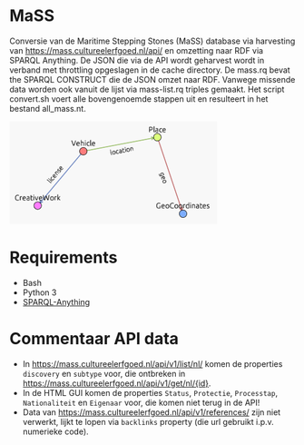 # MaSS

Conversie van de Maritime Stepping Stones (MaSS) database via harvesting van https://mass.cultureelerfgoed.nl/api/ en omzetting naar RDF via SPARQL Anything.
De JSON die via de API wordt geharvest wordt in verband met throttling opgeslagen in de cache directory.
De mass.rq bevat the SPARQL CONSTRUCT die de JSON omzet naar RDF. Vanwege missende data worden ook vanuit de lijst via mass-list.rq triples gemaakt.
Het script convert.sh voert alle bovengenoemde stappen uit en resulteert in het bestand all_mass.nt.

![Model of converted RDF](model.png)
# Requirements

- Bash
- Python 3
- [SPARQL-Anything](https://github.com/SPARQL-Anything/sparql.anything/releases)

# Commentaar API data	

- In https://mass.cultureelerfgoed.nl/api/v1/list/nl/ komen de properties `discovery` en `subtype` voor, die ontbreken in https://mass.cultureelerfgoed.nl/api/v1/get/nl/{id}. 
- In de HTML GUI komen de properties `Status`, `Protectie`, `Processtap`, `Nationaliteit` en `Eigenaar` voor, die komen niet terug in de API!
- Data van https://mass.cultureelerfgoed.nl/api/v1/references/ zijn niet verwerkt, lijkt te lopen via `backlinks` property (die url gebruikt i.p.v. numerieke code).
